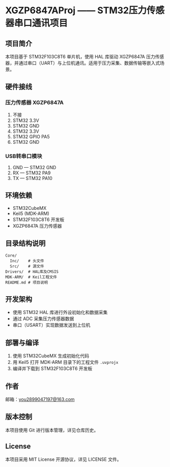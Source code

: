 # XGZP6847AProj —— STM32压力传感器串口通讯项目

## 项目简介
本项目基于 STM32F103C8T6 单片机，使用 HAL 库驱动 XGZP6847A 压力传感器，并通过串口（UART）与上位机通讯。适用于压力采集、数据传输等嵌入式场景。

## 硬件接线
### 压力传感器 XGZP6847A
1. 不接
2. STM32 3.3V
3. STM32 GND
4. STM32 3.3V
5. STM32 GPIO PA5
6. STM32 GND

### USB转串口模块
1. GND — STM32 GND
2. RX  — STM32 PA9
3. TX  — STM32 PA10

## 环境依赖
- STM32CubeMX
- Keil5 (MDK-ARM)
- STM32F103C8T6 开发板
- XGZP6847A 压力传感器

## 目录结构说明
```
Core/
  Inc/    # 头文件
  Src/    # 源文件
Drivers/  # HAL库及CMSIS
MDK-ARM/  # Keil工程文件
README.md # 项目说明
```

## 开发架构
- 使用 STM32 HAL 库进行外设初始化和数据采集
- 通过 ADC 采集压力传感器数据
- 串口（USART）实现数据发送到上位机

## 部署与编译
1. 使用 STM32CubeMX 生成初始化代码
2. 用 Keil5 打开 MDK-ARM 目录下的工程文件 `.uvprojx`
3. 编译并下载到 STM32F103C8T6 开发板

## 作者
邮箱：you2899047197@163.com

## 版本控制
本项目使用 Git 进行版本管理，详见仓库历史。

## License
本项目采用 MIT License 开源协议，详见 LICENSE 文件。


